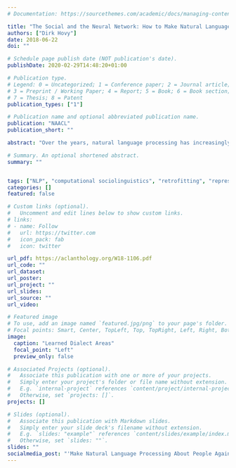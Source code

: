 ```yaml
---
# Documentation: https://sourcethemes.com/academic/docs/managing-content/

title: "The Social and the Neural Network: How to Make Natural Language Processing about People again"
authors: ["Dirk Hovy"]
date: 2018-06-22
doi: ""

# Schedule page publish date (NOT publication's date).
publishDate: 2020-02-29T14:48:20+01:00

# Publication type.
# Legend: 0 = Uncategorized; 1 = Conference paper; 2 = Journal article;
# 3 = Preprint / Working Paper; 4 = Report; 5 = Book; 6 = Book section;
# 7 = Thesis; 8 = Patent
publication_types: ["1"]

# Publication name and optional abbreviated publication name.
publication: "NAACL"
publication_short: ""

abstract: "Over the years, natural language processing has increasingly focused on tasks that can be solved by statistical models, but ignored the social aspects of language. These limitations are in large part due to historically available data and the limitations of the models, but have narrowed our focus and biased the tools demographically. However, with the increased availability of data sets including socio-demographic information and more expressive (neural) models, we have the opportunity to address both issues. I argue that this combination can broaden the focus of NLP to solve a whole new range of tasks, enable us to generate novel linguistic insights, and provide fairer tools for everyone."

# Summary. An optional shortened abstract.
summary: ""


tags: ["NLP", "computational sociolinguistics", "retrofitting", "representation learning"]
categories: []
featured: false

# Custom links (optional).
#   Uncomment and edit lines below to show custom links.
# links:
# - name: Follow
#   url: https://twitter.com
#   icon_pack: fab
#   icon: twitter

url_pdf: https://aclanthology.org/W18-1106.pdf
url_code: ""
url_dataset:
url_poster:
url_project: ""
url_slides:
url_source: ""
url_video:

# Featured image
# To use, add an image named `featured.jpg/png` to your page's folder.
# Focal points: Smart, Center, TopLeft, Top, TopRight, Left, Right, BottomLeft, Bottom, BottomRight.
image:
  caption: "Learned Dialect Areas"
  focal_point: "Left"
  preview_only: false

# Associated Projects (optional).
#   Associate this publication with one or more of your projects.
#   Simply enter your project's folder or file name without extension.
#   E.g. `internal-project` references `content/project/internal-project/index.md`.
#   Otherwise, set `projects: []`.
projects: []

# Slides (optional).
#   Associate this publication with Markdown slides.
#   Simply enter your slide deck's filename without extension.
#   E.g. `slides: "example"` references `content/slides/example/index.md`.
#   Otherwise, set `slides: ""`.
slides: ""
socialmedia_post: "'Make Natural Language Processing About People Again' by {@dirk} (2018) uncovers how AI models portray different religions and emotions. #AIEthics"
---
```

